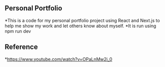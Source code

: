 ## Personal Portfolio

*This is a code for my personal portfolio project using React and Next.js to help me show my work and let others know about myself. 
*It is run using npm run dev



## Reference
*https://www.youtube.com/watch?v=OPaLnMw2i_0
